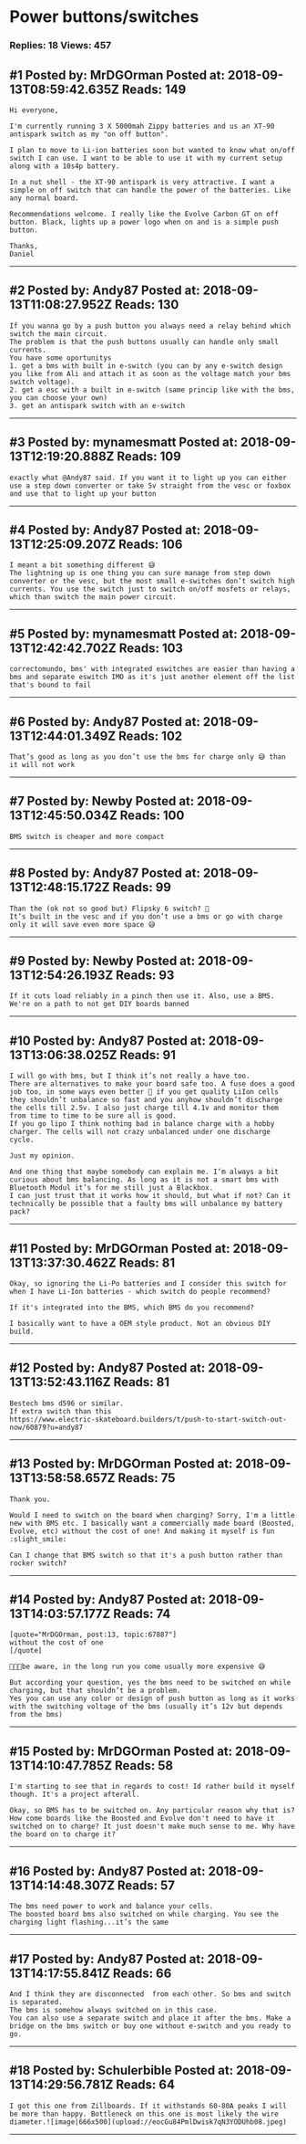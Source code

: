 # Power buttons/switches

### Replies: 18 Views: 457

## \#1 Posted by: MrDGOrman Posted at: 2018-09-13T08:59:42.635Z Reads: 149

```
Hi everyone,

I'm currently running 3 X 5000mah Zippy batteries and us an XT-90 antispark switch as my "on off button".

I plan to move to Li-ion batteries soon but wanted to know what on/off switch I can use. I want to be able to use it with my current setup along with a 10s4p battery.

In a nut shell - the XT-90 antispark is very attractive. I want a simple on off switch that can handle the power of the batteries. Like any normal board.

Recommendations welcome. I really like the Evolve Carbon GT on off button. Black, lights up a power logo when on and is a simple push button.

Thanks,
Daniel
```

---
## \#2 Posted by: Andy87 Posted at: 2018-09-13T11:08:27.952Z Reads: 130

```
If you wanna go by a push button you always need a relay behind which switch the main circuit.
The problem is that the push buttons usually can handle only small currents.
You have some oportunitys  
1. get a bms with built in e-switch (you can by any e-switch design you like from Ali and attach it as soon as the voltage match your bms switch voltage).
2. get a esc with a built in e-switch (same princip like with the bms, you can choose your own)
3. get an antispark switch with an e-switch
```

---
## \#3 Posted by: mynamesmatt Posted at: 2018-09-13T12:19:20.888Z Reads: 109

```
exactly what @Andy87 said. If you want it to light up you can either use a step down converter or take 5v straight from the vesc or foxbox and use that to light up your button
```

---
## \#4 Posted by: Andy87 Posted at: 2018-09-13T12:25:09.207Z Reads: 106

```
I meant a bit something different 😅
The lightning up is one thing you can sure manage from step down converter or the vesc, but the most small e-switches don’t switch high currents. You use the switch just to switch on/off mosfets or relays, which than switch the main power circuit.
```

---
## \#5 Posted by: mynamesmatt Posted at: 2018-09-13T12:42:42.702Z Reads: 103

```
correctomundo, bms' with integrated eswitches are easier than having a bms and separate eswitch IMO as it's just another element off the list that's bound to fail
```

---
## \#6 Posted by: Andy87 Posted at: 2018-09-13T12:44:01.349Z Reads: 102

```
That’s good as long as you don’t use the bms for charge only 😅 than it will not work
```

---
## \#7 Posted by: Newby Posted at: 2018-09-13T12:45:50.034Z Reads: 100

```
BMS switch is cheaper and more compact
```

---
## \#8 Posted by: Andy87 Posted at: 2018-09-13T12:48:15.172Z Reads: 99

```
Than the (ok not so good but) Flipsky 6 switch? 🤔
It’s built in the vesc and if you don’t use a bms or go with charge only it will save even more space 😅
```

---
## \#9 Posted by: Newby Posted at: 2018-09-13T12:54:26.193Z Reads: 93

```
If it cuts load reliably in a pinch then use it. Also, use a BMS. We're on a path to not get DIY boards banned
```

---
## \#10 Posted by: Andy87 Posted at: 2018-09-13T13:06:38.025Z Reads: 91

```
I will go with bms, but I think it’s not really a have too. 
There are alternatives to make your board safe too. A fuse does a good job too, in some ways even better 😬 if you get quality LiIon cells they shouldn’t unbalance so fast and you anyhow shouldn’t discharge the cells till 2.5v. I also just charge till 4.1v and monitor them from time to time to be sure all is good.
If you go lipo I think nothing bad in balance charge with a hobby charger. The cells will not crazy unbalanced under one discharge cycle.

Just my opinion.

And one thing that maybe somebody can explain me. I‘m always a bit curious about bms balancing. As long as it is not a smart bms with Bluetooth Modul it’s for me still just a Blackbox.
I can just trust that it works how it should, but what if not? Can it technically be possible that a faulty bms will unbalance my battery pack?
```

---
## \#11 Posted by: MrDGOrman Posted at: 2018-09-13T13:37:30.462Z Reads: 81

```
Okay, so ignoring the Li-Po batteries and I consider this switch for when I have Li-Ion batteries - which switch do people recommend?

If it's integrated into the BMS, which BMS do you recommend?

I basically want to have a OEM style product. Not an obvious DIY build.
```

---
## \#12 Posted by: Andy87 Posted at: 2018-09-13T13:52:43.116Z Reads: 81

```
Bestech bms d596 or similar.
If extra switch than this
https://www.electric-skateboard.builders/t/push-to-start-switch-out-now/60879?u=andy87
```

---
## \#13 Posted by: MrDGOrman Posted at: 2018-09-13T13:58:58.657Z Reads: 75

```
Thank you.

Would I need to switch on the board when charging? Sorry, I'm a little new with BMS etc. I basically want a commercially made board (Boosted, Evolve, etc) without the cost of one! And making it myself is fun :slight_smile:

Can I change that BMS switch so that it's a push button rather than rocker switch?
```

---
## \#14 Posted by: Andy87 Posted at: 2018-09-13T14:03:57.177Z Reads: 74

```
[quote="MrDGOrman, post:13, topic:67887"]
without the cost of one
[/quote]

😬😬😬be aware, in the long run you come usually more expensive 😅 

But according your question, yes the bms need to be switched on while charging, but that shouldn’t be a problem.
Yes you can use any color or design of push button as long as it works with the switching voltage of the bms (usually it’s 12v but depends from the bms)
```

---
## \#15 Posted by: MrDGOrman Posted at: 2018-09-13T14:10:47.785Z Reads: 58

```
I'm starting to see that in regards to cost! Id rather build it myself though. It's a project afterall.

Okay, so BMS has to be switched on. Any particular reason why that is? How come boards like the Boosted and Evolve don't need to have it switched on to charge? It just doesn't make much sense to me. Why have the board on to charge it?
```

---
## \#16 Posted by: Andy87 Posted at: 2018-09-13T14:14:48.307Z Reads: 57

```
The bms need power to work and balance your cells.
The boosted board bms also switched on while charging. You see the charging light flashing...it’s the same
```

---
## \#17 Posted by: Andy87 Posted at: 2018-09-13T14:17:55.841Z Reads: 66

```
And I think they are disconnected  from each other. So bms and switch is separated.
The bms is somehow always switched on in this case.
You can also use a separate switch and place it after the bms. Make a bridge on the bms switch or buy one without e-switch and you ready to go.
```

---
## \#18 Posted by: Schulerbible Posted at: 2018-09-13T14:29:56.781Z Reads: 64

```
I got this one from Zillboards. If it withstands 60-80A peaks I will be more than happy. Bottleneck on this one is most likely the wire diameter.![image|666x500](upload://eocGu84PmlDwisk7qN3YODUhb08.jpeg)
```

---
